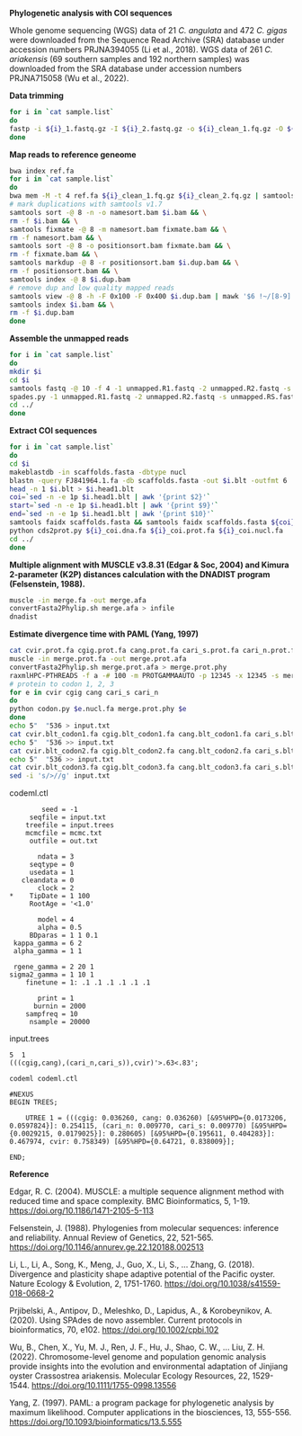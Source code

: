**Phylogenetic analysis with COI sequences**

Whole genome sequencing (WGS) data of 21 *C. angulata* and 472 *C. gigas* were downloaded from the Sequence Read Archive (SRA) database under accession numbers PRJNA394055 (Li et al., 2018). WGS data of 261 *C. ariakensis* (69 southern samples and 192 northern samples) was downloaded from the SRA database under accession numbers PRJNA715058 (Wu et al., 2022).

**Data trimming**
```bash
for i in `cat sample.list`
do
fastp -i ${i}_1.fastq.gz -I ${i}_2.fastq.gz -o ${i}_clean_1.fq.gz -O ${i}_clean_2.fq.gz —adapter_sequence auto —detect_adapter_for_pe —unpaired1 output_um_1.fastq.gz —unpaired2 output_um_2.fastq.gz —failed_out output_failed.fastq.gz —cut_front —cut_front_window_size=1 —cut_front_mean_quality=20 —cut_tail —cut_tail_window_size=1 —cut_tail_mean_quality=20 —cut_right —cut_right_window_size=4 —cut_right_mean_quality=20 —length_required=36 —thread 1 --trim_front1 5 --trim_front2 5
done
```
**Map reads to reference geneome**
```bash
bwa index ref.fa
for i in `cat sample.list`
do
bwa mem -M -t 4 ref.fa ${i}_clean_1.fq.gz ${i}_clean_2.fq.gz | samtools view -bS > $i.bam
# mark duplications with samtools v1.7
samtools sort -@ 8 -n -o namesort.bam $i.bam && \
rm -f $i.bam && \
samtools fixmate -@ 8 -m namesort.bam fixmate.bam && \
rm -f namesort.bam && \
samtools sort -@ 8 -o positionsort.bam fixmate.bam && \
rm -f fixmate.bam && \
samtools markdup -@ 8 -r positionsort.bam $i.dup.bam && \
rm -f positionsort.bam && \
samtools index -@ 8 $i.dup.bam
# remove dup and low quality mapped reads
samtools view -@ 8 -h -F 0x100 -F 0x400 $i.dup.bam | mawk '$6 !~/[8-9].[SH]/ && $6 !~ /[1-9][0-9].[SH]/'| samtools view -@ 8 -q 30 -bS > $i.bam && \
samtools index $i.bam && \
rm -f $i.dup.bam
done
````
**Assemble the unmapped reads**
```bash
for i in `cat sample.list`
do
mkdir $i
cd $i
samtools fastq -@ 10 -f 4 -1 unmapped.R1.fastq -2 unmapped.R2.fastq -s unmapped.RS.fastq $i.dup.bam
spades.py -1 unmapped.R1.fastq -2 unmapped.R2.fastq -s unmapped.RS.fastq --careful --cov-cutoff auto -o spades_assembly -t 30
cd ../
done
```
**Extract COI sequences**
```bash
for i in `cat sample.list`
do
cd $i
makeblastdb -in scaffolds.fasta -dbtype nucl
blastn -query FJ841964.1.fa -db scaffolds.fasta -out $i.blt -outfmt 6
head -n 1 $i.blt > $i.head1.blt
coi=`sed -n -e 1p $i.head1.blt | awk '{print $2}'`
start=`sed -n -e 1p $i.head1.blt | awk '{print $9}'`
end=`sed -n -e 1p $i.head1.blt | awk '{print $10}'`
samtools faidx scaffolds.fasta && samtools faidx scaffolds.fasta ${coi}:${start}-${end} > ${i}_coi.dna.fa
python cds2prot.py ${i}_coi.dna.fa ${i}_coi.prot.fa ${i}_coi.nucl.fa
cd ../
done
```
**Multiple alignment with MUSCLE v3.8.31 (Edgar & Soc, 2004) and Kimura 2-parameter (K2P) distances calculation with the DNADIST program (Felsenstein, 1988).**
```bash
muscle -in merge.fa -out merge.afa
convertFasta2Phylip.sh merge.afa > infile
dnadist
```
**Estimate divergence time with PAML (Yang, 1997)**
```bash
cat cvir.prot.fa cgig.prot.fa cang.prot.fa cari_s.prot.fa cari_n.prot.fa > merge.prot.fa
muscle -in merge.prot.fa -out merge.prot.afa
convertFasta2Phylip.sh merge.prot.afa > merge.prot.phy
raxmlHPC-PTHREADS -f a -# 100 -m PROTGAMMAAUTO -p 12345 -x 12345 -s merge.prot.phy -n merge.prot.tree -T 30 
# protein to codon 1, 2, 3
for e in cvir cgig cang cari_s cari_n
do
python codon.py $e.nucl.fa merge.prot.phy $e
done
echo 5"  "536 > input.txt
cat cvir.blt_codon1.fa cgig.blt_codon1.fa cang.blt_codon1.fa cari_s.blt_codon1.fa cari_n.blt_codon1.fa >> input.txt
echo 5"  "536 >> input.txt
cat cvir.blt_codon2.fa cgig.blt_codon2.fa cang.blt_codon2.fa cari_s.blt_codon2.fa cari_n.blt_codon2.fa >> input.txt
echo 5"  "536 >> input.txt
cat cvir.blt_codon3.fa cgig.blt_codon3.fa cang.blt_codon3.fa cari_s.blt_codon3.fa cari_n.blt_codon3.fa >> input.txt
sed -i 's/>//g' input.txt
```
codeml.ctl
```
        seed = -1           
     seqfile = input.txt    
    treefile = input.trees  
    mcmcfile = mcmc.txt     
     outfile = out.txt      

       ndata = 3         
     seqtype = 0         
     usedata = 1         
   cleandata = 0        
       clock = 2         
*    TipDate = 1 100    
     RootAge = '<1.0'   

       model = 4        
       alpha = 0.5      
     BDparas = 1 1 0.1  
 kappa_gamma = 6 2     
 alpha_gamma = 1 1      

 rgene_gamma = 2 20 1   
sigma2_gamma = 1 10 1    
    finetune = 1: .1 .1 .1 .1 .1 .1    

       print = 1      
      burnin = 2000     
    sampfreq = 10       
     nsample = 20000    
```
input.trees
```
5  1
(((cgig,cang),(cari_n,cari_s)),cvir)'>.63<.83';
```
```
codeml codeml.ctl
```

```
#NEXUS
BEGIN TREES;

	UTREE 1 = (((cgig: 0.036260, cang: 0.036260) [&95%HPD={0.0173206, 0.0597824}]: 0.254115, (cari_n: 0.009770, cari_s: 0.009770) [&95%HPD={0.0029215, 0.0179025}]: 0.280605) [&95%HPD={0.195611, 0.404283}]: 0.467974, cvir: 0.758349) [&95%HPD={0.64721, 0.838009}];

END;
```

**Reference**

Edgar, R. C. (2004). MUSCLE: a multiple sequence alignment method with reduced time and space complexity. BMC Bioinformatics, 5, 1-19. https://doi.org/10.1186/1471-2105-5-113

Felsenstein, J. (1988). Phylogenies from molecular sequences: inference and reliability. Annual Review of Genetics, 22, 521-565. https://doi.org/10.1146/annurev.ge.22.120188.002513

Li, L., Li, A., Song, K., Meng, J., Guo, X., Li, S., ... Zhang, G. (2018). Divergence and plasticity shape adaptive potential of the Pacific oyster. Nature Ecology & Evolution, 2, 1751-1760. https://doi.org/10.1038/s41559-018-0668-2

Prjibelski, A., Antipov, D., Meleshko, D., Lapidus, A., & Korobeynikov, A. (2020). Using SPAdes de novo assembler. Current protocols in bioinformatics, 70, e102. https://doi.org/10.1002/cpbi.102

Wu, B., Chen, X., Yu, M. J., Ren, J. F., Hu, J., Shao, C. W., ... Liu, Z. H. (2022). Chromosome-level genome and population genomic analysis provide insights into the evolution and environmental adaptation of Jinjiang oyster Crassostrea ariakensis. Molecular Ecology Resources, 22, 1529-1544. https://doi.org/10.1111/1755-0998.13556

Yang, Z. (1997). PAML: a program package for phylogenetic analysis by maximum likelihood. Computer applications in the biosciences, 13, 555-556. https://doi.org/10.1093/bioinformatics/13.5.555
